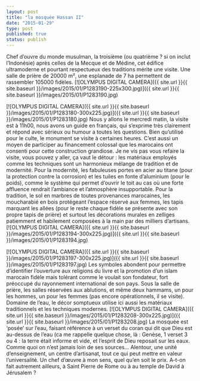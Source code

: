 ```yaml
---
layout: post
title: "la mosquée Hassan II"
date: "2015-01-29"
type: post
published: true
status: publish
---
```


Chef d’ouvre du monde musulman, la troisième (ou quatrième ? si on inclut l’Indonésie) après celles de la Mecque et de Médine, cet édifice ultramoderne et pourtant respectueux des traditions mérite une visite. Une salle de prière de 20000 m², une esplanade de 7 ha permettent de rassembler 105000 fidèles. [![OLYMPUS DIGITAL CAMERA]({{ site.url }}{{ site.baseurl }}/images/2015/01/P1283190-225x300.jpg)]({{ site.url }}{{ site.baseurl }}/images/2015/01/P1283190.jpg)

[![OLYMPUS DIGITAL CAMERA]({{ site.url }}{{ site.baseurl }}/images/2015/01/P1283180-300x225.jpg)]({{ site.url }}{{ site.baseurl }}/images/2015/01/P1283180.jpg) Nous y allons le mercredi matin, la visite est à 11h00, nous avons un guide en français, qui s’exprime très clairement et répond avec sérieux ou humour a toutes les questions. Bien qu’utilisé pour le culte, le monument se visite à certaines heures. C’est aussi un moyen de participer au financement colossal que les marocains ont consenti pour cette construction grandiose. Je ne vis pas vous refaire la visite, vous pouvez y aller, ça vaut le détour : les matériaux employés comme les techniques sont un harmonieux mélange de tradition et de modernité. Pour la modernité, les fabuleuses portes en acier au titane (pour la protection contre la corrosion) et les tuiles en fonte d’aluminium (pour le poids), comme le système qui permet d’ouvrir le toit au cas où une forte affluence rendrait l’ambiance et l’atmosphère insupportable. Pour la tradition, le sol en marbres de toutes provenances marocaines, les moucharabié en bois protégeant l’espace réservé aux femmes, les tapis marquant les allées (pour le reste chaque fidèle se présente avec son propre tapis de prière) et surtout les décorations murales en zelliges patiemment et habilement composées à la main par des milliers d’artisans. [![OLYMPUS DIGITAL CAMERA]({{ site.url }}{{ site.baseurl }}/images/2015/01/P1283194-300x225.jpg)]({{ site.url }}{{ site.baseurl }}/images/2015/01/P1283194.jpg)

[![OLYMPUS DIGITAL CAMERA]({{ site.url }}{{ site.baseurl }}/images/2015/01/P1283197-300x225.jpg)]({{ site.url }}{{ site.baseurl }}/images/2015/01/P1283197.jpg) Les symboles abondent pour permettre d’identifier l’ouverture aux religions du livre et la promotion d’un islam marocain fidèle mais tolérant comme le voulait son fondateur, fort préoccupé du rayonnement international de son pays. Sous la salle de prière, les salles réservées aux ablutions, et même deux hammams, un pour les hommes, un pour les femmes (pas encore opérationnels, il se visite). Domaine de l’eau, le décor somptueux utilise ici aussi les matériaux traditionnels et les techniques modernes. [![OLYMPUS DIGITAL CAMERA]({{ site.url }}{{ site.baseurl }}/images/2015/01/P1283208-300x225.jpg)]({{ site.url }}{{ site.baseurl }}/images/2015/01/P1283208.jpg) La mosquée est ‘posée’ sur l’eau, faisant référence à un verset du coran qui dit que Dieu est au-dessus de l’eau (ca me rappelle quelque chose, là : Genèse, 1 verset 3 ou 4 : la terre était informe et vide, et l’esprit de Dieu reposait sur les eaux. Comme quoi on n’est jamais loin de ses sources… Alentour, une unité d’enseignement, un centre d’artisanat, tout ce qui peut mettre en valeur l’universalité. Un chef d’œuvre à mon sens, quel qu’en soit le prix. A-t-on fait autrement ailleurs, à Saint Pierre de Rome ou à au temple de David à Jérusalem ?
